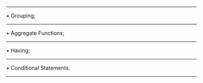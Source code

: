 **********************************************************************
• Grouping;
**********************************************************************
• Aggregate Functions;
**********************************************************************
• Having;
**********************************************************************
• Conditional Statements.
**********************************************************************
